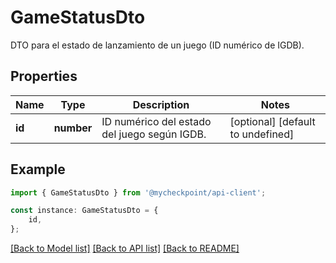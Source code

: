 # GameStatusDto

DTO para el estado de lanzamiento de un juego (ID numérico de IGDB).

## Properties

Name | Type | Description | Notes
------------ | ------------- | ------------- | -------------
**id** | **number** | ID numérico del estado del juego según IGDB. | [optional] [default to undefined]

## Example

```typescript
import { GameStatusDto } from '@mycheckpoint/api-client';

const instance: GameStatusDto = {
    id,
};
```

[[Back to Model list]](../README.md#documentation-for-models) [[Back to API list]](../README.md#documentation-for-api-endpoints) [[Back to README]](../README.md)
